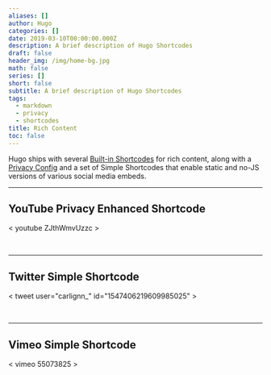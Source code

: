 ```yaml
---
aliases: []
author: Hugo
categories: []
date: 2019-03-10T00:00:00.000Z
description: A brief description of Hugo Shortcodes
draft: false
header_img: /img/home-bg.jpg
math: false
series: []
short: false
subtitle: A brief description of Hugo Shortcodes
tags:
  - markdown
  - privacy
  - shortcodes
title: Rich Content
toc: false
---
```


Hugo ships with several [Built-in Shortcodes](https://gohugo.io/content-management/shortcodes/#use-hugos-built-in-shortcodes) for rich content, along with a [Privacy Config](https://gohugo.io/about/hugo-and-gdpr/) and a set of Simple Shortcodes that enable static and no-JS versions of various social media embeds.

<!--more-->

***

## YouTube Privacy Enhanced Shortcode

< youtube ZJthWmvUzzc >

<br>

***

## Twitter Simple Shortcode

< tweet user="carlignn_" id="1547406219609985025" >

<br>

***

## Vimeo Simple Shortcode

< vimeo 55073825 >

